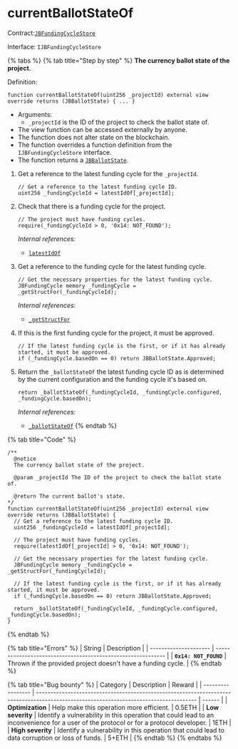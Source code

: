 # currentBallotStateOf

Contract:[`JBFundingCycleStore`](../)​‌

Interface: `IJBFundingCycleStore`

{% tabs %}
{% tab title="Step by step" %}
**The currency ballot state of the project.**

Definition:

```solidity
function currentBallotStateOf(uint256 _projectId) external view override returns (JBBallotState) { ... } 
```

* Arguments:
  * `_projectId` is the ID of the project to check the ballot state of.
* The view function can be accessed externally by anyone.
* The function does not alter state on the blockchain.
* The function overrides a function definition from the `IJBFundingCycleStore` interface.
* The function returns a [`JBBallotState`](../../../enums/jbballotstate.md).



1.  Get a reference to the latest funding cycle for the `_projectId`.

    ```solidity
    // Get a reference to the latest funding cycle ID.
    uint256 _fundingCycleId = latestIdOf[_projectId];
    ```


2.  Check that there is a funding cycle for the project.

    ```solidity
    // The project must have funding cycles.
    require(_fundingCycleId > 0, '0x14: NOT_FOUND');
    ```

    _Internal references:_

    * [`latestIdOf`](../properties/latestidof.md)


3.  Get a reference to the funding cycle for the latest funding cycle.

    ```solidity
    // Get the necessary properties for the latest funding cycle.
    JBFundingCycle memory _fundingCycle = _getStructFor(_fundingCycleId);
    ```

    _Internal references:_

    * [`_getStructFor`](\_getstructfor.md)


4.  If this is the first funding cycle for the project, it must be approved.

    ```solidity
    // If the latest funding cycle is the first, or if it has already started, it must be approved.
    if (_fundingCycle.basedOn == 0) return JBBallotState.Approved;
    ```


5.  Return the `_ballotStateOf` the latest funding cycle ID as is determined by the current configuration and the funding cycle it's based on.

    ```solidity
    return _ballotStateOf(_fundingCycleId, _fundingCycle.configured, _fundingCycle.basedOn);
    ```

    _Internal references:_

    * [`_ballotStateOf`](\_ballotstateof.md)
{% endtab %}

{% tab title="Code" %}
```solidity
/** 
  @notice 
  The currency ballot state of the project.

  @param _projectId The ID of the project to check the ballot state of.

  @return The current ballot's state.
*/
function currentBallotStateOf(uint256 _projectId) external view override returns (JBBallotState) {
  // Get a reference to the latest funding cycle ID.
  uint256 _fundingCycleId = latestIdOf[_projectId];
  
  // The project must have funding cycles.
  require(latestIdOf[_projectId] > 0, '0x14: NOT_FOUND');

  // Get the necessary properties for the latest funding cycle.
  JBFundingCycle memory _fundingCycle = _getStructFor(_fundingCycleId);

  // If the latest funding cycle is the first, or if it has already started, it must be approved.
  if (_fundingCycle.basedOn == 0) return JBBallotState.Approved;

  return _ballotStateOf(_fundingCycleId, _fundingCycle.configured, _fundingCycle.basedOn);
}
```
{% endtab %}

{% tab title="Errors" %}
| String                | Description                                                  |
| --------------------- | ------------------------------------------------------------ |
| **`0x14: NOT_FOUND`** | Thrown if the provided project doesn't have a funding cycle. |
{% endtab %}

{% tab title="Bug bounty" %}
| Category          | Description                                                                                                                            | Reward |
| ----------------- | -------------------------------------------------------------------------------------------------------------------------------------- | ------ |
| **Optimization**  | Help make this operation more efficient.                                                                                               | 0.5ETH |
| **Low severity**  | Identify a vulnerability in this operation that could lead to an inconvenience for a user of the protocol or for a protocol developer. | 1ETH   |
| **High severity** | Identify a vulnerability in this operation that could lead to data corruption or loss of funds.                                        | 5+ETH  |
{% endtab %}
{% endtabs %}

